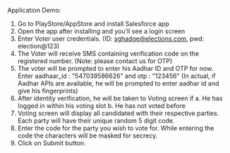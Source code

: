 Application Demo:

1. Go to PlayStore/AppStore and install Salesforce app
2.	Open the app after installing and you'll see a login screen
3.	Enter Voter user credentials. (ID: sghadge@elections.com, pwd: election@123)
4.	The Voter will receive SMS containing verification code on the registered number. (Note: please contact us for OTP)
5.	The voter will be prompted to enter his Aadhar ID and OTP for now. Enter aadhaar_id : "547039586626" and otp : "123456" (In actual, if Aadhar APIs are available, he will be prompted to enter aadhar id and give his fingerprints)
6.	After identity verification, he will be taken to Voting screen if 
	a. He has logged in within his voting slot
	b. He has not voted before
7. Voting screen will display all candidated with their respective parties. Each party will have their unique random 5 digit code.
8. Enter the code for the party you wish to vote for. While entering the code the characters will be masked for secrecy.
9. Click on Submit button. 
